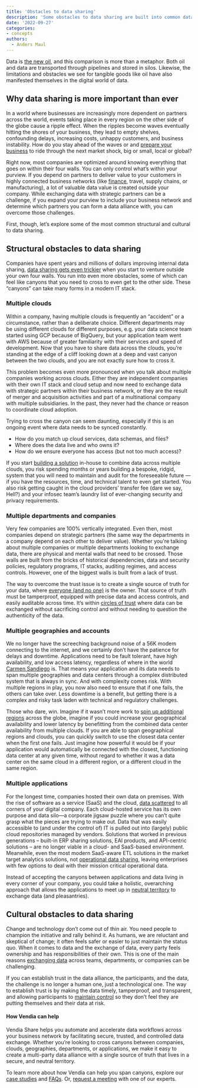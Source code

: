 ```yaml
---
title: 'Obstacles to data sharing'
description: 'Some obstacles to data sharing are built into common data infrastructure. Other obstacles come from fearful business mindsets. This post will help you face both types of data sharing obstacles.'
date: '2022-09-27'
categories:
- concepts
authors:
  - Anders Maul
---
```

Data is [the new oil](https://www.economist.com/leaders/2017/05/06/the-worlds-most-valuable-resource-is-no-longer-oil-but-data), and this comparison is more than a metaphor. Both oil and data are transported through pipelines and stored in silos. Likewise, the limitations and obstacles we see for tangible goods like oil have also manifested themselves in the digital world of data.


## Why data sharing is more important than ever

In a world where businesses are increasingly more dependent on partners across the world, events taking place in every region on the other side of the globe cause a ripple effect. When the ripples become waves eventually hitting the shores of your business, they lead to empty shelves, confounding delays, increasing costs, unhappy customers, and business instability. How do you stay ahead of the waves or and [prepare your business](https://www.vendia.net/blog/build-a-modern-secure-data-exchange-for-semiconductor-traceability-with-vendia) to ride through the next market shock, big or small, local or global? 

Right now, most companies are optimized around knowing everything that goes on within their four walls. You can only control what’s within your purview. If you depend on partners to deliver value to your customers in highly connected business networks (like [finance](https://www.vendia.net/blog/atos-success-story), travel, supply chains, or manufacturing), a lot of valuable data value is created outside your company. While exchanging data with strategic partners can be a challenge, if you expand your purview to include your business network and determine which partners you can form a data alliance with, you can overcome those challenges.

First, though, let’s explore some of the most common structural and cultural to data sharing. 


## Structural obstacles to data sharing

Companies have spent years and millions of dollars improving internal data sharing, [data sharing gets even trickier](https://www.vendia.net/blog/real-time-data-sharing-pros-cons) when you start to venture outside your own four walls. You run into even more obstacles, some of which can feel like canyons that you need to cross to even get to the other side. These “canyons” can take many forms in a modern IT stack.


### Multiple clouds

Within a company, having multiple clouds is frequently an “accident” or a circumstance, rather than a deliberate choice. Different departments may be using different clouds for different purposes, e.g. your data science team started using GCP because of BigQuery, but your application team went with AWS because of greater familiarity with their services and speed of development. Now that you have to share data across the clouds, you’re standing at the edge of a cliff looking down at a deep and vast canyon between the two clouds, and you are not exactly sure how to cross it. 

This problem becomes even more pronounced when you talk about multiple companies working across clouds. Either they are independent companies with their own IT stack and cloud setup and now need to exchange data with strategic partners within their business network, or they are the result of merger and acquisition activities and part of a multinational company with multiple subsidiaries. In the past, they never had the chance or reason to coordinate cloud adoption. 

Trying to cross the canyon can seem daunting, especially if this is an ongoing event where data needs to be synced constantly.

* How do you match up cloud services, data schemas, and files?
* Where does the data live and who owns it?
* How do we ensure everyone has access (but not too much access)?

If you start [building a solution](https://www.vendia.net/blog/why-we-combined-graphql-and-a-serverless-distributed-ledger) in-house to combine data across multiple clouds, you risk spending months or years building a bespoke, ridgid, system that you will need to maintain and audit for the foreseeable future — if you have the resources, time, and technical talent to even get started. You also risk getting caught in the cloud providers’ transfer fee (dare we say, Hell?) and your infosec team’s laundry list of ever-changing security and privacy requirements.


### Multiple departments and companies 

Very few companies are 100% vertically integrated. Even then, most companies depend on strategic partners (the same way the departments in a company depend on each other to deliver value). Whether you're talking about multiple companies or multiple departments looking to exchange data, there are physical and mental walls that need to be crossed. Those walls are built from the bricks of historical dependencies, data and security policies, regulatory programs, IT stacks, auditing regimes, and access controls. However, one of the biggest walls is built from a lack of trust. 

The way to overcome the trust issue is to create a single source of truth for your data, where [everyone (and no one)](https://www.vendia.net/blog/apis-for-data) is the owner. That source of truth must be tamperproof, equipped with precise data and access controls, and easily auditable across time. It’s within [circles of trust](https://podcasts.apple.com/us/podcast/circles-of-trust/id1645908970) where data can be exchanged without sacrificing control and without needing to question the authenticity of the data.


### Multiple geographies and accounts

We no longer have the screeching background noise of a 56K modem connecting to the internet, and we certainly don’t have the patience for delays and downtime. Applications need to be fault tolerant, have high availability, and low access latency, regardless of where in the world [Carmen Sandiego](https://www.carmensandiego.com/home) is. That means your application and its data needs to span multiple geographies and data centers through a complex distributed system that is always in sync. And with complexity comes risk. With multiple regions in play, you now also need to ensure that if one fails, the others can take over. Less downtime is a benefit, but getting there is a complex and risky task laden with technical and regulatory challenges. 

Those who dare, win. Imagine if it wasn’t more work to [spin up additional regions](https://www.vendia.net/blog/multiregion-serverless-apps) across the globe, imagine if you could increase your geographical availability and lower latency by benefitting from the combined data center availability from multiple clouds. If you are able to span geographical regions and clouds, you can quickly switch to use the closest data center when the first one fails. Just imagine how powerful it would be if your application would automatically be connected with the closest, functioning data center at any given time, without regard to whether it was a data center on the same cloud in a different region, or a different cloud in the same region.

### Multiple applications

For the longest time, companies hosted their own data on premises. With the rise of software as a service (SaaS) and the cloud, [data scattered](https://www.vendia.net/blog/b2b-data-sharing) to all corners of your digital company. Each cloud-hosted service has its own purpose and data silo—a corporate jigsaw puzzle where you can’t quite grasp what the pieces are trying to make out. Data that was easily accessible to (and under the control of) IT is pulled out into (largely) public cloud repositories managed by vendors. Solutions that worked in previous generations – built-in ERP sharing solutions, EAI products, and API-centric solutions – are no longer viable in a cloud- and SaaS-based environment. Meanwhile, even the most modern SaaS-aware ETL solutions in the market target analytics solutions, not [operational data sharing](https://www.vendia.net/blog/what-is-operational-data-sharing), leaving enterprises with few options to deal with their mission critical operational data.

Instead of accepting the canyons between applications and data living in every corner of your company, you could take a holistic, overarching approach that allows the applications to meet up in [neutral territory](http://vendia.net/product) to exchange data (and pleasantries).


## Cultural obstacles to data sharing

Change and technology don’t come out of thin air. You need people to champion the initiative  and rally behind it. As humans, we are reluctant and skeptical of change; it often feels safer or easier to just maintain the status quo. When it comes to data and the exchange of data, every party feels ownership and has responsibilities of their own. This is one of the main reasons [exchanging data](https://www.vendia.net/blog/real-time-everything) across teams, departments, or companies can be challenging.

If you can establish trust in the data alliance, the participants, and the data, the challenge is no longer a human one, just a technological one. The way to establish trust is by making the data timely, tamperproof, and transparent, and allowing participants to [maintain control](https://www.vendia.net/blog/multi-party-data-sharing-with-control) so they don’t feel they are putting themselves and their data at risk. 


#### How Vendia can help

Vendia Share helps you automate and accelerate data workflows across your business network by facilitating secure, trusted, and controlled data exchange. Whether you’re looking to cross canyons between companies, clouds, geographies, departments, or applications, we make it easy to create a multi-party data alliance with a single source of truth that lives in a secure, and neutral territory. 

To learn more about how Vendia can help you span canyons, explore our [case studies](https://www.vendia.net/case-studies) and [FAQs](https://www.vendia.net/docs/share/faq). Or, [request a meeting](https://meetings.hubspot.com/tim-zonca/contact-an-expert) with one of our experts.
